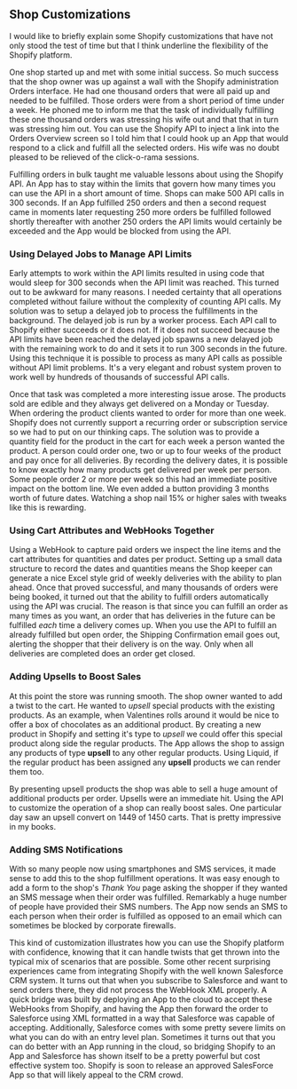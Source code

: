 ## Shop Customizations ##

I would like to briefly explain some Shopify customizations that have not only stood the test of time but that I think underline the flexibility of the Shopify platform. 

One shop started up and met with some initial success. So much success that the shop owner was up against a wall with the Shopify administration Orders interface. He had one thousand orders that were all paid up and needed to be fulfilled. Those orders were from a short period of time under a week. He phoned me to inform me that the task of individually fulfilling these one thousand orders was stressing his wife out and that that in turn was stressing him out. You can use the Shopify API to inject a link into the Orders Overview screen so I told him that I could hook up an App that would respond to a click and fulfill all the selected orders. His wife was no doubt pleased to be relieved of the click-o-rama sessions. 

Fulfilling orders in bulk taught me valuable lessons about using the Shopify API. An App has to stay within the limits that govern how many times you can use the API in a short amount of time. Shops can make 500 API calls in 300 seconds. If an App fulfilled 250 orders and then a second request came in moments later requesting 250 more orders be fulfilled followed shortly thereafter with another 250 orders the API limits would certainly be exceeded and the App would be blocked from using the API.

### Using Delayed Jobs to Manage API Limits ###

Early attempts to work within the API limits resulted in using code that would sleep for 300 seconds when the API limit was reached. This turned out to be awkward for many reasons. I needed certainty that all operations completed without failure without the complexity of counting API calls. My solution was to setup a delayed job to process the fulfillments in the background. The delayed job is run by a worker process. Each API call to Shopify either succeeds or it does not. If it does not succeed because the API limits have been reached the delayed job spawns a new delayed job with the remaining work to do and it sets it to run 300 seconds in the future. Using this technique it is possible to process as many API calls as possible without API limit problems. It's a very elegant and robust system proven to work well by hundreds of thousands of successful API calls.

Once that task was completed a more interesting issue arose. The products sold are edible and they always get delivered on a Monday or Tuesday. When ordering the product clients wanted to order for more than one week. Shopify does not currently support a recurring order or subscription service so we had to put on our thinking caps. The solution was to provide a quantity field for the product in the cart for each week a person wanted the product. A person could order one, two or up to four weeks of the product and pay once for all deliveries. By recording the delivery dates, it is possible to know exactly how many products get delivered per week per person. Some people order 2 or more per week so this had an immediate positive impact on the bottom line. We even added a button providing 3 months worth of future dates. Watching a shop nail 15% or higher sales with tweaks like this is rewarding.

### Using Cart Attributes and WebHooks Together ###

Using a WebHook to capture paid orders we inspect the line items and the cart attributes for quantities and dates per product. Setting up a small data structure to record the dates and quantities means the Shop keeper can generate a nice Excel style grid of weekly deliveries with the ability to plan ahead. Once that proved successful, and many thousands of orders were being booked, it turned out that the ability to fulfill orders automatically using the API was crucial. The reason is that since you can fulfill an order as many times as you want, an order that has deliveries in the future can be fulfilled *each* time a delivery comes up. When you use the API to fulfill an already fulfilled but open order, the Shipping Confirmation email goes out, alerting the shopper that their delivery is on the way. Only when all deliveries are completed does an order get closed. 

### Adding Upsells to Boost Sales ###

At this point the store was running smooth. The shop owner wanted to add a twist to the cart. He wanted to *upsell* special products with the existing products. As an example, when Valentines rolls around it would be nice to offer a box of chocolates as an additional product. By creating a new product in Shopify and setting it's type to *upsell* we could offer this special product along side the regular products. The App allows the shop to assign any products of type **upsell** to any other regular products. Using Liquid, if the regular product has been assigned any **upsell** products we can render them too.

By presenting upsell products the shop was able to sell a huge amount of additional products per order. Upsells were an immediate hit. Using the API to customize the operation of a shop can really boost sales. One particular day saw an upsell convert on 1449 of 1450 carts. That is pretty impressive in my books. 

### Adding SMS Notifications ###

With so many people now using smartphones and SMS services, it made sense to add this to the shop fulfillment operations. It was easy enough to add a form to the shop's *Thank You* page asking the shopper if they wanted an SMS message when their order was fulfilled. Remarkably a huge number of people have provided their SMS numbers. The App now sends an SMS to each person when their order is fulfilled as opposed to an email which can sometimes be blocked by corporate firewalls. 

This kind of customization illustrates how you can use the Shopify platform with confidence, knowing that it can handle twists that get thrown into the typical mix of scenarios that are possible. Some other recent surprising experiences came from integrating Shopify with the well known Salesforce CRM system. It turns out that when you subscribe to Salesforce and want to send orders there, they did not process the WebHook XML properly. A quick bridge was built by deploying an App to the cloud to accept these WebHooks from Shopify, and having the App then forward the order to Salesforce using XML formatted in a way that Salesforce was capable of accepting. Additionally, Salesforce comes with some pretty severe limits on what you can do with an entry level plan. Sometimes it turns out that you can do better with an App running in the cloud, so bridging Shopify to an App and Salesforce has shown itself to be a pretty powerful but cost effective system too. Shopify is soon to release an approved SalesForce App so that will likely appeal to the CRM crowd.

